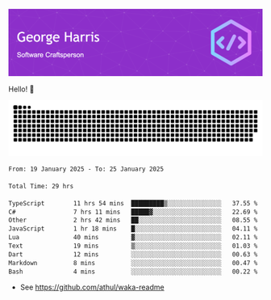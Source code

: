 ![img](./assets/github-header.png)

Hello! :wave:

<div align="center">
  <img  src="https://raw.githubusercontent.com/1999AZZAR/1999AZZAR/readme/resources/grid-snake.svg" alt="snake" />
</div>

<!--START_SECTION:waka-->

```txt
From: 19 January 2025 - To: 25 January 2025

Total Time: 29 hrs

TypeScript        11 hrs 54 mins  █████████▒░░░░░░░░░░░░░░░   37.55 %
C#                7 hrs 11 mins   █████▓░░░░░░░░░░░░░░░░░░░   22.69 %
Other             2 hrs 42 mins   ██░░░░░░░░░░░░░░░░░░░░░░░   08.55 %
JavaScript        1 hr 18 mins    █░░░░░░░░░░░░░░░░░░░░░░░░   04.11 %
Lua               40 mins         ▓░░░░░░░░░░░░░░░░░░░░░░░░   02.11 %
Text              19 mins         ▒░░░░░░░░░░░░░░░░░░░░░░░░   01.03 %
Dart              12 mins         ░░░░░░░░░░░░░░░░░░░░░░░░░   00.63 %
Markdown          8 mins          ░░░░░░░░░░░░░░░░░░░░░░░░░   00.47 %
Bash              4 mins          ░░░░░░░░░░░░░░░░░░░░░░░░░   00.22 %
```

<!--END_SECTION:waka-->

- See <https://github.com/athul/waka-readme>
